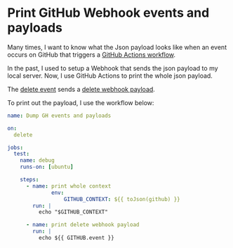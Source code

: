 # Print GitHub Webhook events and payloads

Many times, I want to know what the Json payload looks like when an event occurs on GitHub that triggers a [GitHub Actions workflow](https://docs.github.com/en/actions/using-workflows/events-that-trigger-workflows).

In the past, I used to setup a Webhook that sends the json payload to my local server.
Now, I use GitHub Actions to print the whole json payload.

The [delete event](https://docs.github.com/en/actions/using-workflows/events-that-trigger-workflows#delete) sends a [delete webhook payload](https://docs.github.com/en/webhooks-and-events/webhooks/webhook-events-and-payloads#delete).

To print out the payload, I use the workflow below:

```yaml
name: Dump GH events and payloads

on:
  delete

jobs:
  test:
    name: debug
    runs-on: [ubuntu]

    steps:
      - name: print whole context
			  env:
				  GITHUB_CONTEXT: ${{ toJson(github) }}
        run: |
          echo "$GITHUB_CONTEXT"

      - name: print delete webhook payload
        run: |
          echo ${{ GITHUB.event }}
```


